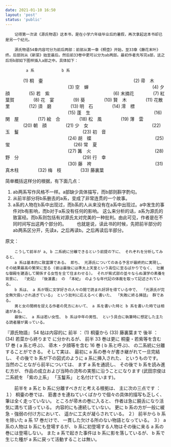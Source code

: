 ```yaml
---
date: 2021-01-10 16:50
layout: 'post'
status: 'public'
---
```


        记得第一次读《源氏物语》这本书，是在小学六年级毕业后的暑假，再次拿起这本书却已是另一个纪元。

        源氏物语54章内容可分为前后两部：前部从第一章《桐壶》开始，至33章《藤花末叶》终。后部则从《新菜》始至最后。然后前33卷中更可以分为ab两部。最初作者先写完a部，这之后将b部如下图样插入a部之中。具体如下：
              
             a 系　 　　　　　 b 系
　　　　(1) 桐　壷　　　　　　
　　　　　　　　　　　　　　(2) 帚　木
　　　　　　　　　　　　　　(3) 空　蝉
　　　　　　　　　　　　　　(4) 夕　顔
　　　　(5) 若　紫
　　　　　　　　　　　　　　(6) 末摘花
　　　　(7) 紅葉賀
　　　　(8) 花　宴
　　　　(9) 葵
　　　　(10) 賢　木
　　　　(11) 花散里
　　　　(12) 須　磨
　　　　(13) 明　石
　　　　(14) 澪　標
　　　　　　　　　　　　　　(15) 蓬　生
　　　　　　　　　　　　　　(16) 関　屋
　　　　(17) 絵　合
　　　　(18) 松　風
　　　　(19) 薄　雲
　　　　(20) 朝　顔
　　　　(21) 少　女
　　　　　　　　　　　　　　(22) 玉　鬘
　　　　　　　　　　　　　　(23) 初　音
　　　　　　　　　　　　　　(24) 胡　蝶
　　　　　　　　　　　　　　(25) 蛍
　　　　　　　　　　　　　　(26) 常　夏
　　　　　　　　　　　　　　(27) 篝　火
　　　　　　　　　　　　　　(28) 野　分
　　　　　　　　　　　　　　(29) 行　幸
　　　　　　　　　　　　　　(30) 藤　袴
　　　　　　　　　　　　　　(31) 真木柱
　　　　(32) 梅　枝
　　　　(33) 藤裏葉

简单概括这样分的根据，有下面几点：
1. ab两系写作风格不一样。a部缺少具体描写，而b部则斟字酌句。
2. 从前半部分将b系删去的a系，变成了非常连贯的一个故事。
3. a系的人物在b系中出现过，而b系的人从来没有在a系中出现过。a中发生的事件对b有影响，而b对于a系没有任何的影响。
        这么来分析的话，a系为源氏的致富经。而b系则包括有对源氏太对完美的一种批判。由此可见，作者是在不同时间写出这两个部分的。
　　也就是说，读此书的时候，先把前半部分的ab两系区分开，先读a，之后再读b。之后再读后半部分。



原文：

        こうして前半が a, b 二系統に分離できるという前提の下に、 それぞれを分析してみると、
        a 系は基本的に致富譚である。 即ち、 光源氏についてのある予言が最終的に実現し、 その結果最高の繁栄に至る (彼は最後には準太上天皇という高位に至るばかりでなく、 壮麗な御殿を建造して関係する女性を全て住まわせる)。 それが紫式部の並々ならぬ漢学の素養を背景に、 『史記』 『後漢書』 の 「本紀」 のような年代記の体裁を取って記述されている。
        b 系は、 a 系が既に文学好きの人々の間で読まれ好評を得ている中で、 「光源氏が完全無欠扱いされ過ぎている」 という批判に応えるべく書いた、 「失敗に終る挿話」 群である。
        男と女の間柄を捉える作者の見方において、 a 系を書いた時と b 系を書いた時では相違がある。
        最後に、 a 系は若い女性、 b 系は中年の男性、 という具合に執筆時に想定した主たる読者層が異っている。

『源氏物語』 54 帖は内容的に
        前半 ： (1) 桐壷から (33) 藤裏葉まで
        後半 ： (34) 若菜から終りまで
に分かれるが、 前半 33 巻は更に
        桐壷・若紫等を含む 17 巻 ( a 系と呼ぶ)、
        帚木・夕顔等を含む 16 巻 ( b 系と呼ぶ)、
の二系統に分離することができる。 そして実は、
        最初に a 系の巻々が書き継がれて一旦完結し、
        その後で b 系が下の図式のように a 系に挿入された、
        というものです。 当然のことながら前半については、 まず a 系を通読し、 その後で b 系を読み進む方が、 作品の成立および当時の流布の実態に沿うことになります (武田宗俊は二系統を 「紫の上系」 「玉鬘系」 と名付けています)。

　　前半を a 系と b 系に分離すべきだと考える根拠は、 主に次の三点です ：
        １） 桐壷の巻では、 筋書きを連ねていくばかりで個々の具体的描写も乏しく、 筆は全く走っていない。 ところが帚木の巻に入ると、 作者は急に饒舌になり活気に満ちて語っている。 内容的にも連続していない。 更に b 系の方が一般に緩急・強弱の付け方において、 遥かに工夫が凝らされている。
        ２） 前半から b 系を除いた a 系 17 巻だけで、 一貫した欠ける所のない物語となっている。
        ３） a 系の人物は b 系にも登場するが、 b 系に初登場する人物はその後に来る a 系の巻には登場しない。 また a 系で起きた事件は b 系に影を落しているが、 b 系で生じた種が a 系に戻って活動することは無い。
